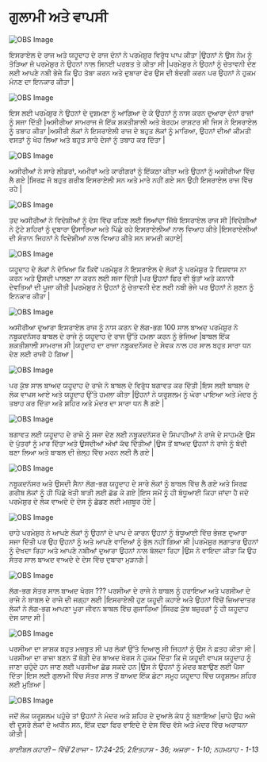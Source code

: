 # ਗੁਲਾਮੀ ਅਤੇ ਵਾਪਸੀ

![OBS Image](https://cdn.door43.org/obs/jpg/360px/obs-en-20-01.jpg)

ਇਸਰਾਏਲ ਦੇ ਰਾਜ ਅਤੇ ਯਹੂਦਾਹ  ਦੇ ਰਾਜ ਦੋਨਾਂ ਨੇ ਪਰਮੇਸ਼ੁਰ  ਵਿਰੁੱਧ ਪਾਪ ਕੀਤਾ |ਉਹਨਾਂ ਨੇ ਉਸ ਨੇਮ ਨੂੰ ਤੋੜਿਆ ਜੋ ਪਰਮੇਸ਼ੁਰ  ਨੇ ਉਹਨਾਂ ਨਾਲ ਸਿਨਈ ਪਰਬਤ ਤੇ ਕੀਤਾ ਸੀ |ਪਰਮੇਸ਼ੁਰ  ਨੇ ਉਹਨਾਂ ਨੂੰ ਚੇਤਾਵਨੀ ਦੇਣ ਲਈ ਆਪਣੇ ਨਬੀ ਭੇਜੇ ਕਿ ਉਹ ਤੋਬਾ  ਕਰਨ ਅਤੇ ਦੁਬਾਰਾ ਫੇਰ ਉਸ ਦੀ ਬੰਦਗੀ ਕਰਨ ਪਰ ਉਹਨਾਂ ਨੇ ਹੁਕਮ ਮੰਨਣ ਦਾ ਇਨਕਾਰ ਕੀਤਾ |

![OBS Image](https://cdn.door43.org/obs/jpg/360px/obs-en-20-02.jpg)

ਇਸ ਲਈ ਪਰਮੇਸ਼ੁਰ  ਨੇ ਉਹਨਾਂ ਦੇ ਦੁਸ਼ਮਣਾ ਨੂੰ ਆਗਿਆ ਦੇ ਕੇ ਉਹਨਾਂ ਨੂੰ ਨਾਸ ਕਰਨ ਦੁਆਰਾ ਦੋਨਾਂ ਰਾਜਾਂ ਨੂੰ ਸਜਾ ਦਿੱਤੀ |ਅਸੀਰੀਆ ਸਾਮਰਾਜ ਜੋ ਇੱਕ ਸ਼ਕਤੀਸ਼ਾਲੀ ਅਤੇ ਬੇਰਹਮ ਰਾਸ਼ਟਰ ਸੀ ਜਿਸ ਨੇ ਇਸਰਾਏਲ ਨੂੰ ਤਬਾਹ ਕੀਤਾ |ਅਸੀਰੀ ਲੋਕਾਂ ਨੇ ਇਸਰਾਏਲੀ ਰਾਜ ਦੇ ਬਹੁਤ ਲੋਕਾਂ ਨੂੰ ਮਾਰਿਆ, ਉਹਨਾਂ ਦੀਆਂ ਕੀਮਤੀ ਵਸਤਾਂ ਨੂੰ ਖੋਹ ਲਿਆ ਅਤੇ ਬਹੁਤ ਸਾਰੇ ਦੇਸਾਂ ਨੂੰ ਤਬਾਹ ਕਰ ਦਿੱਤਾ |

![OBS Image](https://cdn.door43.org/obs/jpg/360px/obs-en-20-03.jpg)

ਅਸੀਰੀਆਂ ਨੇ ਸਾਰੇ ਲੀਡਰਾਂ, ਅਮੀਰਾਂ ਅਤੇ ਕਾਰੀਗਰਾਂ ਨੂੰ ਇੱਕਠਾ ਕੀਤਾ ਅਤੇ ਉਹਨਾਂ ਨੂੰ ਅਸੀਰੀਆ ਵਿੱਚ  ਲੈ ਗਏ |ਸਿਰਫ਼  ਜੋ ਬਹੁਤ ਗਰੀਬ ਇਸਰਾਏਲੀ ਸਨ ਅਤੇ ਮਾਰੇ ਨਹੀਂ ਗਏ ਸਨ ਉਹੀ ਇਸਰਾਏਲ ਰਾਜ ਵਿੱਚ ਰਹੇ |

![OBS Image](https://cdn.door43.org/obs/jpg/360px/obs-en-20-04.jpg)

ਤਦ  ਅਸੀਰੀਆਂ ਨੇ ਵਿਦੇਸ਼ੀਆਂ ਨੂੰ ਦੇਸ ਵਿੱਚ ਰਹਿਣ ਲਈ ਲਿਆਂਦਾ ਜਿੱਥੇ ਇਸਰਾਏਲ ਰਾਜ ਸੀ |ਵਿਦੇਸ਼ੀਆਂ ਨੇ ਟੁੱਟੇ ਸ਼ਹਿਰਾਂ ਨੂੰ ਦੁਬਾਰਾ ਉਸਾਰਿਆ ਅਤੇ ਪਿੱਛੇ ਰਹੇ ਇਸਰਾਏਲੀਆਂ ਨਾਲ ਵਿਆਹ ਕੀਤੇ |ਇਸਰਾਏਲੀਆਂ ਦੀ ਸੰਤਾਨ ਜਿਹਨਾਂ ਨੇ ਵਿਦੇਸ਼ੀਆਂ ਨਾਲ ਵਿਆਹ ਕੀਤੇ ਸਨ ਸਾਮਰੀ ਕਹਾਏ|

![OBS Image](https://cdn.door43.org/obs/jpg/360px/obs-en-20-05.jpg)

ਯਹੂਦਾਹ ਦੇ ਲੋਕਾਂ ਨੇ ਦੇਖਿਆ ਕਿ ਕਿਵੇਂ ਪਰਮੇਸ਼ੁਰ  ਨੇ ਇਸਰਾਏਲ ਦੇ ਲੋਕਾਂ ਨੂੰ ਪਰਮੇਸ਼ੁਰ  ਤੇ ਵਿਸ਼ਵਾਸ ਨਾ ਕਰਨ ਅਤੇ ਉਸਦੀ ਪਾਲਣਾ ਨਾ ਕਰਨ ਲਈ ਸਜਾ ਦਿੱਤੀ |ਪਰ ਉਹਨਾਂ ਫਿਰ ਵੀ ਬੁੱਤਾਂ ਅਤੇ ਕਨਾਨੀ ਦੇਵਤਿਆਂ ਦੀ ਪੂਜਾ ਕੀਤੀ |ਪਰਮੇਸ਼ੁਰ  ਨੇ ਉਹਨਾਂ ਨੂੰ ਚੇਤਾਵਨੀ ਦੇਣ ਲਈ ਨਬੀ ਭੇਜੇ ਪਰ ਉਹਨਾਂ ਨੇ ਸੁਣਨ ਨੂੰ ਇਨਕਾਰ ਕੀਤਾ |

![OBS Image](https://cdn.door43.org/obs/jpg/360px/obs-en-20-06.jpg)

ਅਸੀਰੀਆ ਦੁਆਰਾ ਇਸਰਾਏਲ ਰਾਜ ਨੂੰ ਨਾਸ ਕਰਨ ਦੇ ਲੱਗ-ਭਗ 100 ਸਾਲ ਬਾਅਦ ਪਰਮੇਸ਼ੁਰ  ਨੇ ਨਬੂਕਦਨੱਸਰ ਬਾਬਲ ਦੇ ਰਾਜੇ ਨੂੰ ਯਹੂਦਾਹ ਦੇ ਰਾਜ ਉੱਤੇ ਹਮਲਾ ਕਰਨ ਨੂੰ ਭੇਜਿਆ |ਬਾਬਲ ਇੱਕ  ਸ਼ਕਤੀਸ਼ਾਲੀ ਸਾਮਰਾਜ ਸੀ |ਯਹੂਦਾਹ ਦਾ ਰਾਜਾ ਨਬੂਕਦਨੱਸਰ ਦੇ ਸੇਵਕ ਨਾਲ ਹਰ ਸਾਲ ਬਹੁਤ ਸਾਰਾ ਧਨ ਦੇਣ ਲਈ ਰਾਜੀ ਹੋ ਗਿਆ |

![OBS Image](https://cdn.door43.org/obs/jpg/360px/obs-en-20-07.jpg)

ਪਰ ਕੁੱਝ ਸਾਲ ਬਾਅਦ ਯਹੂਦਾਹ ਦੇ ਰਾਜੇ ਨੇ ਬਾਬਲ ਦੇ ਵਿਰੁੱਧ  ਬਗਾਵਤ ਕਰ ਦਿੱਤੀ |ਇਸ ਲਈ ਬਾਬਲ ਦੇ ਲੋਕ ਵਾਪਸ ਆਏ ਅਤੇ ਯਹੂਦਾਹ ਉੱਤੇ ਹਮਲਾ ਕੀਤਾ |ਉਹਨਾਂ ਨੇ ਯਰੂਸ਼ਲਮ ਨੂੰ ਘੇਰਾ ਪਾਇਆ ਅਤੇ ਮੰਦਰ ਨੂੰ ਤਬਾਹ ਕਰ ਦਿੱਤਾ ਅਤੇ ਸ਼ਹਿਰ ਅਤੇ ਮੰਦਰ ਦਾ ਸਾਰਾ ਧਨ ਲੈ ਗਏ |

![OBS Image](https://cdn.door43.org/obs/jpg/360px/obs-en-20-08.jpg)

ਬਗਾਵਤ ਲਈ ਯਹੂਦਾਹ ਦੇ ਰਾਜੇ ਨੂੰ ਸਜਾ ਦੇਣ ਲਈ ਨਬੂਕਦਨੱਸਰ ਦੇ ਸਿਪਾਹੀਆਂ ਨੇ ਰਾਜੇ ਦੇ ਸਾਹਮਣੇ ਉਸ ਦੇ ਪੁੱਤਰਾਂ ਨੂੰ ਮਾਰ ਦਿੱਤਾ ਅਤੇ ਉਸਦੀਆਂ ਅੱਖਾਂ ਕੱਢ ਦਿੱਤੀਆਂ |ਉਸ ਤੋਂ ਬਾਅਦ ਉਹਨਾਂ ਨੇ ਰਾਜੇ ਨੂੰ ਬੰਦੀ ਬਣਾ ਲਿਆ ਅਤੇ ਬਾਬਲ ਦੀ ਜ਼ੇਲ੍ਹ ਵਿੱਚ  ਮਰਨ ਲਈ ਲੈ ਗਏ |

![OBS Image](https://cdn.door43.org/obs/jpg/360px/obs-en-20-09.jpg)

ਨਬੂਕਦਨੱਸਰ ਅਤੇ ਉਸਦੀ ਸੈਨਾ ਲੱਗ-ਭਗ  ਯਹੂਦਾਹ ਦੇ ਸਾਰੇ ਲੋਕਾਂ ਨੂੰ ਬਾਬਲ ਵਿੱਚ  ਲੈ ਗਏ ਅਤੇ ਸਿਰਫ਼  ਗਰੀਬ ਲੋਕਾਂ ਨੂੰ ਹੀ ਪਿੱਛੇ ਖੇਤੀ ਬਾੜੀ ਲਈ ਛੱਡ ਕੇ ਗਏ |ਇਸ ਸਮੇਂ ਨੂੰ ਹੀ ਬੰਧੂਆਈ  ਕਿਹਾ ਜਾਂਦਾ ਹੈ ਜਦੋ ਪਰਮੇਸ਼ੁਰ  ਦੇ ਲੋਕ ਵਾਅਦੇ ਦੇ  ਦੇਸ ਨੂੰ ਛੱਡਣ ਲਈ ਮਜ਼ਬੂਰ ਹੋਏ |

![OBS Image](https://cdn.door43.org/obs/jpg/360px/obs-en-20-10.jpg)

ਚਾਹੇ ਪਰਮੇਸ਼ੁਰ  ਨੇ ਆਪਣੇ ਲੋਕਾਂ ਨੂੰ ਉਹਨਾਂ ਦੇ ਪਾਪ ਦੇ ਕਾਰਨ ਉਹਨਾਂ ਨੂੰ  ਬੰਧੂਆਈ ਵਿੱਚ  ਭੇਜਣ ਦੁਆਰਾ ਸਜਾ ਦਿੱਤੀ ਪਰ ਉਹ ਉਹਨਾਂ ਨੂੰ ਅਤੇ ਆਪਣੇ ਵਾਦਿਆਂ ਨੂੰ ਭੁੱਲ ਨਹੀਂ ਗਿਆ ਸੀ |ਪਰਮੇਸ਼ੁਰ  ਲਗਾਤਾਰ ਉਹਨਾਂ ਨੂੰ ਦੇਖਦਾ ਰਿਹਾ ਅਤੇ ਆਪਣੇ ਨਬੀਆਂ ਦੁਆਰਾ ਉਹਨਾਂ ਨਾਲ ਬੋਲਦਾ ਰਿਹਾ |ਉਸ ਨੇ ਵਾਇਦਾ ਕੀਤਾ ਕਿ ਉਹ ਸੱਤਰ ਸਾਲ ਬਾਅਦ ਵਾਅਦੇ ਦੇ ਦੇਸ ਵਿੱਚ  ਦੁਬਾਰਾ ਮੁੜਨਗੇ |

![OBS Image](https://cdn.door43.org/obs/jpg/360px/obs-en-20-11.jpg)

ਲੱਗ-ਭਗ  ਸੱਤਰ ਸਾਲ ਬਾਅਦ ਖੋਰਸ ???  ਪਰਸੀਆ ਦੇ ਰਾਜੇ ਨੇ ਬਾਬਲ ਨੂੰ ਹਰਾਇਆ ਅਤੇ ਪਰਸੀਆ ਦੇ ਰਾਜੇ ਨੇ ਬਾਬਲ ਦੇ ਰਾਜੇ ਦੀ ਜਗ੍ਹਾ ਲਈ |ਇਸਰਾਏਲੀ ਹੁਣ ਯਹੂਦੀ ਕਹਾਏ ਅਤੇ ਉਹਨਾਂ ਵਿੱਚੋਂ  ਜ਼ਿਆਦਾਤਰ ਲੋਕਾਂ ਨੇ ਲੱਗ-ਭਗ  ਆਪਣਾ ਪੂਰਾ ਜੀਵਨ ਬਾਬਲ ਵਿੱਚ  ਗੁਜਾਰਿਆ |ਸਿਰਫ਼  ਕੁੱਝ ਬਜ਼ੁਰਗਾਂ ਨੂੰ ਹੀ ਯਹੂਦਾਹ ਦੇਸ ਯਾਦ ਸੀ |

![OBS Image](https://cdn.door43.org/obs/jpg/360px/obs-en-20-12.jpg)

ਪਰਸੀਆ ਦਾ ਸ਼ਾਸ਼ਕ ਬਹੁਤ ਮਜ਼ਬੂਤ ਸੀ ਪਰ ਲੋਕਾਂ ਉੱਤੇ ਦਿਆਲੂ ਸੀ ਜਿਹਨਾਂ ਨੂੰ ਉਸ ਨੇ ਫ਼ਤਹ ਕੀਤਾ ਸੀ |ਪਰਸੀਆ ਦਾ ਰਾਜਾ ਬਣਨ ਤੋਂ ਥੋੜੀ ਦੇਰ ਬਾਅਦ ਖੋਰਸ ਨੇ ਹੁਕਮ ਦਿੱਤਾ ਕਿ ਜੋ ਯਹੂਦੀ ਵਾਪਸ ਯਹੂਦਾਹ ਨੂੰ ਜਾਣਾ ਚਹੁੰਦੇ ਹਨ ਜਾਣ ਲਈ ਪਰਸੀਆ ਛੱਡ ਸਕਦੇ ਹਨ |ਉਸ ਨੇ ਉਹਨਾਂ ਨੂੰ ਮੰਦਰ ਬਣਾਉਣ ਲਈ ਪੈਸਾ ਦਿੱਤਾ |ਇਸ ਲਈ ਗੁਲਾਮੀ ਵਿੱਚ  ਸੱਤਰ ਸਾਲ ਤੋਂ ਬਾਅਦ ਇੱਕ  ਛੋਟਾ ਸਮੂਹ  ਯਹੂਦਾਹ  ਵਿੱਚ  ਯਰੂਸ਼ਲਮ ਸ਼ਹਿਰ ਲਈ ਮੁੜਿਆ |

![OBS Image](https://cdn.door43.org/obs/jpg/360px/obs-en-20-13.jpg)

ਜਦੋਂ ਲੋਕ ਯਰੂਸ਼ਲਮ ਪਹੁੰਚੇ ਤਾਂ ਉਹਨਾਂ ਨੇ ਮੰਦਰ ਅਤੇ ਸ਼ਹਿਰ ਦੇ ਦੁਆਲੇ ਕੰਧ ਨੂੰ ਬਣਾਇਆ |ਚਾਹੇ ਉਹ ਅਜੇ ਵੀ ਦੂਸਰੇ ਲੋਕਾਂ ਦੇ ਅਧੀਨ ਸਨ, ਇੱਕ ਦਫ਼ਾ ਫਿਰ ਵਾਇਦੇ ਦੇ ਦੇਸ ਵਿੱਚ ਵੱਸੇ ਅਤੇ ਮੰਦਰ ਵਿੱਚ  ਅਰਾਧਨਾ ਕੀਤੀ |

_ਬਾਈਬਲ ਕਹਾਣੀ – ਵਿੱਚੋਂ 2ਰਾਜਾ - 17:24-25;  2ਇਤਹਾਸ - 36;  ਅਜਰਾ - 1-10;  ਨਹਮਯਾਹ - 1-13_
